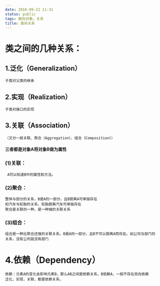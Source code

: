 ```yaml
---
date: 2016-09-22 11:31
status: public
tags: 面向对象，关系
title: 类间关系
---
```


# 类之间的几种关系：
## 1.泛化（Generalization）
	子类对父类的继承
## 2.实现（Realization）
    子类对接口的实现
## 3.关联（Association）
    （又分一般关联、聚合（Aggregation）、组合（Composition））
#### 三者都是对象A将对象B做为属性
### (1)关联：
     A可以知道B中的属性和方法。
### (2)聚合：
    整体与部分的关系，B是A的一部分，且B脱离A可单独存在
	如汽车与轮胎的关系，轮胎脱离汽车可单独存在
	聚合是关联的一种，是一种强的关联关系
### (3)组合：
    组合是一种比聚合还强的关联关系，B是A的一部分，且B不可以脱离A而存在。如公司与部门的关系，没有公司就没有部门
# 4.依赖（Dependency）
    依赖：元素A的变化会影响元素B，那么AB之间是依赖关系，B依赖A，一般不存在双向依赖
    泛化，实现，关联，都是依赖关系，